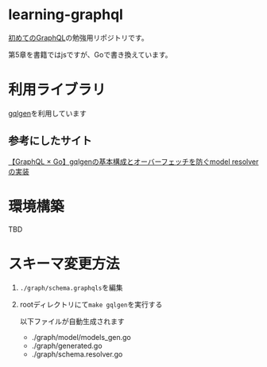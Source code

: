 # learning-graphql
[初めてのGraphQL](https://www.oreilly.co.jp/books/9784873118932/)の勉強用リポジトリです。

第5章を書籍ではjsですが、Goで書き換えています。

# 利用ライブラリ
[gqlgen](https://github.com/99designs/gqlgen)を利用しています

## 参考にしたサイト
[【GraphQL × Go】gqlgenの基本構成とオーバーフェッチを防ぐmodel resolverの実装](https://tech.layerx.co.jp/entry/2021/10/22/171242
)
# 環境構築
TBD

# スキーマ変更方法
1. `./graph/schema.graphqls`を編集
2. rootディレクトリにて`make gqlgen`を実行する

    以下ファイルが自動生成されます
    
   - ./graph/model/models_gen.go
   - ./graph/generated.go
   - ./graph/schema.resolver.go